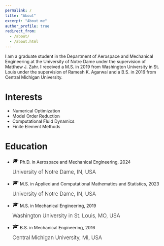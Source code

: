 ```yaml
---
permalink: /
title: "About"
excerpt: "About me"
author_profile: true
redirect_from: 
  - /about/
  - /about.html
---
```


I am a graduate student in the Department of Aerospace and Mechanical Engineering at the University of Notre Dame under the supervision of Matthew J. Zahr. I received a M.S. in 2019 from Washington University in St. Louis under the supervision of Ramesh K. Agarwal and a B.S. in 2016 from Central Michigan University.

Interests
======
  - Numerical Optimization
  - Model Order Reduction
  - Computational Fluid Dynamics
  - Finite Element Methods

Education
======
  - <img src="/images/edu_deg.jpg" width="20"/> Ph.D. in Aerospace and Mechanical Engineering, 2024
    <p> <span style="font-weight:300;font-size:17px"> 
    University of Notre Dame, IN, USA
    </span> </p>
    
  - <img src="/images/edu_deg.jpg" width="20"/> M.S. in Applied and Computational Mathematics and Statistics, 2023
    <p> <span style="font-weight:300;font-size:17px"> 
    University of Notre Dame, IN, USA
    </span> </p>

  - <img src="/images/edu_deg.jpg" width="20"/> M.S. in Mechanical Engineering, 2019
    <p> <span style="font-weight:300;font-size:17px"> 
    Washington University in St. Louis, MO, USA
    </span> </p>

  - <img src="/images/edu_deg.jpg" width="20"/> B.S. in Mechanical Engineering, 2016
    <p> <span style="font-weight:300;font-size:17px"> 
    Central Michigan University, MI, USA
    </span> </p>
